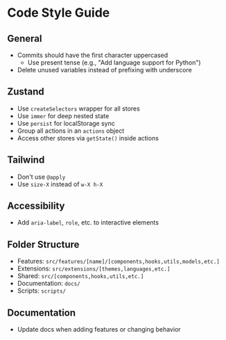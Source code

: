 # Code Style Guide

## General

- Commits should have the first character uppercased
  - Use present tense (e.g., "Add language support for Python")
- Delete unused variables instead of prefixing with underscore

## Zustand

- Use `createSelectors` wrapper for all stores
- Use `immer` for deep nested state
- Use `persist` for localStorage sync
- Group all actions in an `actions` object
- Access other stores via `getState()` inside actions

## Tailwind

- Don't use `@apply`
- Use `size-X` instead of `w-X h-X`

## Accessibility

- Add `aria-label`, `role`, etc. to interactive elements

## Folder Structure

- Features: `src/features/[name]/[components,hooks,utils,models,etc.]`
- Extensions: `src/extensions/[themes,languages,etc.]`
- Shared: `src/[components,hooks,utils,etc.]`
- Documentation: `docs/`
- Scripts: `scripts/`

## Documentation

- Update docs when adding features or changing behavior
